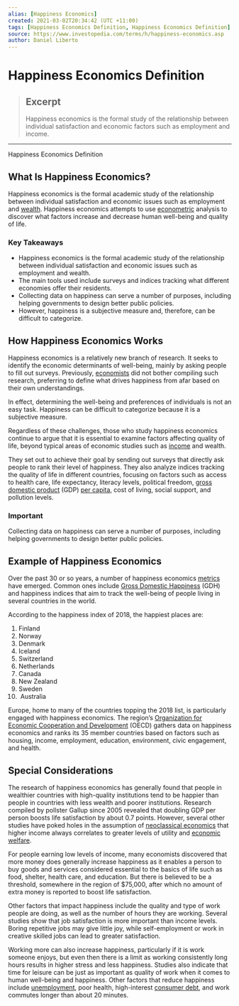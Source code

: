 ```yaml
---
alias: [Happiness Economics]
created: 2021-03-02T20:34:42 (UTC +11:00)
tags: [Happiness Economics Definition, Happiness Economics Definition]
source: https://www.investopedia.com/terms/h/happiness-economics.asp
author: Daniel Liberto
---
```


# Happiness Economics Definition

> ## Excerpt
> Happiness economics is the formal study of the relationship between individual satisfaction and economic factors such as employment and income.

---

Happiness Economics Definition
## What Is Happiness Economics?

Happiness economics is the formal academic study of the relationship between individual satisfaction and economic issues such as employment and [wealth](https://www.investopedia.com/terms/w/wealth.asp). Happiness economics attempts to use [econometric](https://www.investopedia.com/terms/e/econometrics.asp) analysis to discover what factors increase and decrease human well-being and quality of life.

### Key Takeaways

-   Happiness economics is the formal academic study of the relationship between individual satisfaction and economic issues such as employment and wealth.
-   The main tools used include surveys and indices tracking what different economies offer their residents.
-   Collecting data on happiness can serve a number of purposes, including helping governments to design better public policies.
-   However, happiness is a subjective measure and, therefore, can be difficult to categorize.

## How Happiness Economics Works

Happiness economics is a relatively new branch of research. It seeks to identify the economic determinants of well-being, mainly by asking people to fill out surveys. Previously, [economists](https://www.investopedia.com/terms/e/economist.asp) did not bother compiling such research, preferring to define what drives happiness from afar based on their own understandings.

In effect, determining the well-being and preferences of individuals is not an easy task. Happiness can be difficult to categorize because it is a subjective measure.

Regardless of these challenges, those who study happiness economics continue to argue that it is essential to examine factors affecting quality of life, beyond typical areas of economic studies such as [income](https://www.investopedia.com/terms/i/income.asp) and wealth.

They set out to achieve their goal by sending out surveys that directly ask people to rank their level of happiness. They also analyze indices tracking the quality of life in different countries, focusing on factors such as access to health care, life expectancy, literacy levels, political freedom, [gross domestic product](https://www.investopedia.com/terms/g/gdp.asp) (GDP) [per capita](https://www.investopedia.com/terms/p/per-capita-gdp.asp), cost of living, social support, and pollution levels.

### Important

Collecting data on happiness can serve a number of purposes, including helping governments to design better public policies.

## Example of Happiness Economics

Over the past 30 or so years, a number of happiness economics [metrics](https://www.investopedia.com/terms/m/metrics.asp) have emerged. Common ones include [Gross Domestic Happiness](https://www.investopedia.com/terms/g/gnh.asp) (GDH) and happiness indices that aim to track the well-being of people living in several countries in the world.

According to the happiness index of 2018, the happiest places are:

1.  Finland
2.  Norway
3.  Denmark
4.  Iceland
5.  Switzerland
6.  Netherlands
7.  Canada
8.  New Zealand
9.  Sweden
10.   Australia

Europe, home to many of the countries topping the 2018 list, is particularly engaged with happiness economics. The region’s [Organization for Economic Cooperation and Development](https://www.investopedia.com/terms/o/oecd.asp) (OECD) gathers data on happiness economics and ranks its 35 member countries based on factors such as housing, income, employment, education, environment, civic engagement, and health.

## Special Considerations

The research of happiness economics has generally found that people in wealthier countries with high-quality institutions tend to be happier than people in countries with less wealth and poorer institutions. Research compiled by pollster Gallup since 2005 revealed that doubling GDP per person boosts life satisfaction by about 0.7 points. However, several other studies have poked holes in the assumption of [neoclassical economics](https://www.investopedia.com/terms/n/neoclassical.asp) that higher income always correlates to greater levels of utility and [economic welfare](https://www.investopedia.com/terms/w/welfare_economics.asp).

For people earning low levels of income, many economists discovered that more money does generally increase happiness as it enables a person to buy goods and services considered essential to the basics of life such as food, shelter, health care, and education. But there is believed to be a threshold, somewhere in the region of $75,000, after which no amount of extra money is reported to boost life satisfaction.

Other factors that impact happiness include the quality and type of work people are doing, as well as the number of hours they are working. Several studies show that job satisfaction is more important than income levels. Boring repetitive jobs may give little joy, while self-employment or work in creative skilled jobs can lead to greater satisfaction.

Working more can also increase happiness, particularly if it is work someone enjoys, but even then there is a limit as working consistently long hours results in higher stress and less happiness. Studies also indicate that time for leisure can be just as important as quality of work when it comes to human well-being and happiness. Other factors that reduce happiness include [unemployment](https://www.investopedia.com/terms/u/unemployment.asp), poor health, high-interest [consumer debt](https://www.investopedia.com/terms/c/consumer-debt.asp), and work commutes longer than about 20 minutes.
